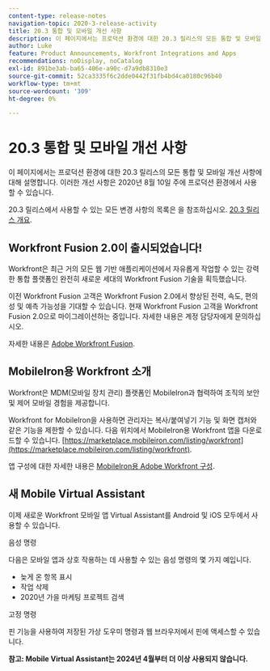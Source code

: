 ```yaml
---
content-type: release-notes
navigation-topic: 2020-3-release-activity
title: 20.3 통합 및 모바일 개선 사항
description: 이 페이지에서는 프로덕션 환경에 대한 20.3 릴리스의 모든 통합 및 모바일 개선 사항에 대해 설명합니다. 이러한 개선 사항은 2020년 8월 10일 주에 프로덕션 환경에서 사용할 수 있습니다.
author: Luke
feature: Product Announcements, Workfront Integrations and Apps
recommendations: noDisplay, noCatalog
exl-id: 891be3ab-ba65-406e-a90c-d7a9db8310e3
source-git-commit: 52ca3335f6c2dde0442f31fb4bd4ca0180c96b40
workflow-type: tm+mt
source-wordcount: '309'
ht-degree: 0%

---
```


# 20.3 통합 및 모바일 개선 사항

이 페이지에서는 프로덕션 환경에 대한 20.3 릴리스의 모든 통합 및 모바일 개선 사항에 대해 설명합니다. 이러한 개선 사항은 2020년 8월 10일 주에 프로덕션 환경에서 사용할 수 있습니다.

20.3 릴리스에서 사용할 수 있는 모든 변경 사항의 목록은 을 참조하십시오. [20.3 릴리스 개요](../../../product-announcements/product-releases/20.3-release-activity/20-3-release-overview.md).

## Workfront Fusion 2.0이 출시되었습니다!

Workfront은 최근 거의 모든 웹 기반 애플리케이션에서 자유롭게 작업할 수 있는 강력한 통합 플랫폼인 완전히 새로운 세대의 Workfront Fusion 기술을 획득했습니다.

이전 Workfront Fusion 고객은 Workfront Fusion 2.0에서 향상된 전력, 속도, 편의성 및 예측 가능성을 기대할 수 있습니다. 현재 Workfront Fusion 고객을 Workfront Fusion 2.0으로 마이그레이션하는 중입니다. 자세한 내용은 계정 담당자에게 문의하십시오.

자세한 내용은 [Adobe Workfront Fusion](../../../workfront-fusion/workfront-fusion-2.md).

## MobileIron용 Workfront 소개

Workfront은 MDM(모바일 장치 관리) 플랫폼인 MobileIron과 협력하여 조직의 보안 및 제어 모바일 경험을 제공합니다.

Workfront for MobileIron을 사용하면 관리자는 복사/붙여넣기 기능 및 화면 캡처와 같은 기능을 제한할 수 있습니다. 다음 위치에서 MobileIron용 Workfront 앱을 다운로드할 수 있습니다. [https://marketplace.mobileiron.com/listing/workfront](https://marketplace.mobileiron.com/listing/workfront).

앱 구성에 대한 자세한 내용은 [MobileIron용 Adobe Workfront 구성](../../../workfront-basics/mobile-apps/using-the-workfront-mobile-app/wf-mobileiron-configs.md).

## 새 Mobile Virtual Assistant

이제 새로운 Workfront 모바일 앱 Virtual Assistant를 Android 및 iOS 모두에서 사용할 수 있습니다.

음성 명령

다음은 모바일 앱과 상호 작용하는 데 사용할 수 있는 음성 명령의 몇 가지 예입니다.

* 늦게 온 항목 표시
* 작업 삭제
* 2020년 가을 마케팅 프로젝트 검색

고정 명령

핀 기능을 사용하여 저장된 가상 도우미 명령과 웹 브라우저에서 핀에 액세스할 수 있습니다.

**참고: Mobile Virtual Assistant는 2024년 4월부터 더 이상 사용되지 않습니다.**

